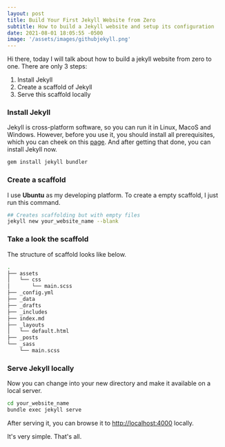 ```yaml
---
layout: post
title: Build Your First Jekyll Website from Zero
subtitle: How to build a Jekyll website and setup its configuration
date: 2021-08-01 18:05:55 -0500
image: '/assets/images/githubjekyll.png'
---
```



Hi there, today I will talk about how to build a jekyll website from zero to one. There are only 3 steps:

1. Install Jekyll
2. Create a scaffold of Jekyll
3. Serve this scaffold locally

### Install Jekyll

Jekyll is cross-platform software, so you can run it in Linux, MacoS and Windows. However, before you use it, you should install all prerequisites, which you can cheek on this [page](https://jekyllrb.com/docs/installation/#requirements). And after getting that done, you can install Jekyll now.

```sh
gem install jekyll bundler
```

### Create a scaffold

I use **Ubuntu** as my developing platform. To create a empty scaffold, I just run this command.

```sh
## Creates scaffolding but with empty files
jekyll new your_website_name --blank
```

### Take a look the scaffold

The structure of scaffold looks like below.

```sh
.
├── assets
│   └── css
│       └── main.scss
├── _config.yml
├── _data
├── _drafts
├── _includes
├── index.md
├── _layouts
│   └── default.html
├── _posts
└── _sass
    └── main.scss
```

### Serve Jekyll locally

Now you can change into your new directory and make it available on a local server.

```sh
cd your_website_name
bundle exec jekyll serve
```

After serving it, you can browse it to <http://localhost:4000> locally.

It's very simple. That's all.